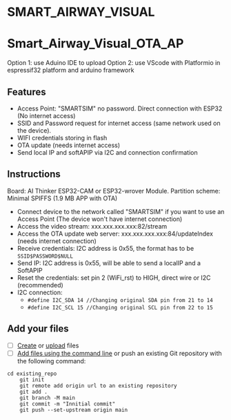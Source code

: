 # SMART_AIRWAY_VISUAL

# Smart_Airway_Visual_OTA_AP

Option 1: use Aduino IDE to upload
Option 2: use VScode with Platformio in espressif32 platform and arduino framework

## Features
- Access Point: "SMARTSIM" no password. Direct connection with ESP32 (No internet access)
- SSID and Password request for internet access (same network used on the device).
- WIFI credentials storing in flash
- OTA update (needs internet access)
- Send local IP and softAPIP via I2C and connection confirmation

## Instructions
Board: AI Thinker ESP32-CAM or ESP32-wrover Module. Partition scheme: Minimal SPIFFS (1.9 MB APP with OTA)
- Connect device to the network called "SMARTSIM" if you want to use an Access Point (The device won't have internet connection)
- Access the video stream: xxx.xxx.xxx.xxx:82/stream
- Access the OTA update web server: xxx.xxx.xxx.xxx:84/updateIndex (needs internet connection)
- Receive credentials: I2C address is 0x55, the format has to be `SSID$PASSWORD$NULL` 
- Send IP: I2C address is 0x55, will be able to send a localIP and a SoftAPIP
- Reset the credentials: set pin 2 (WiFi_rst) to HIGH, direct wire or I2C (recommended)
- I2C connection:
    - `#define I2C_SDA 14 //Changing original SDA pin from 21 to 14`
    - `#define I2C_SCL 15 //Changing original SCL pin from 22 to 15`

## Add your files

- [ ] [Create](https://docs.gitlab.com/ee/user/project/repository/web_editor.html#create-a-file) or [upload](https://docs.gitlab.com/ee/user/project/repository/web_editor.html#upload-a-file) files
- [ ] [Add files using the command line](https://docs.gitlab.com/ee/gitlab-basics/add-file.html#add-a-file-using-the-command-line) or push an existing Git repository with the following command:

```
cd existing_repo
    git init
    git remote add origin url to an existing repository
    git add .
    git branch -M main
    git commit -m "Innitial commit"
    git push --set-upstream origin main
```
